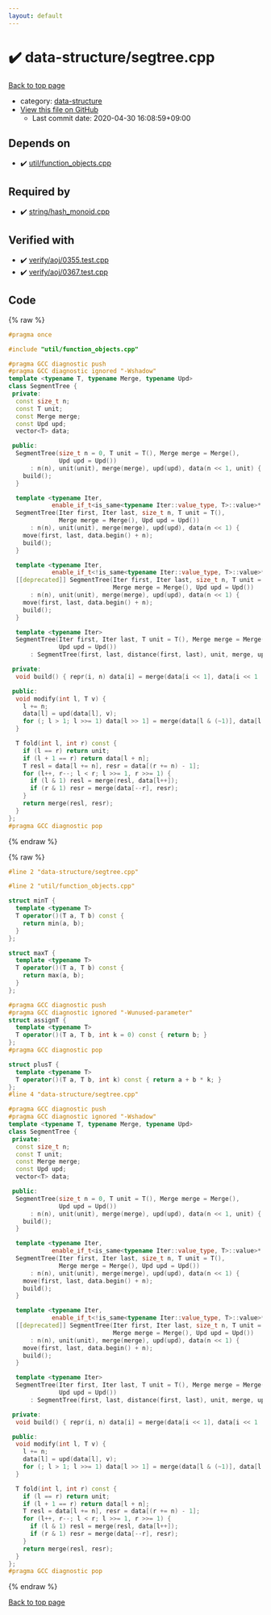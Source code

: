 ```yaml
---
layout: default
---
```


<!-- mathjax config similar to math.stackexchange -->
<script type="text/javascript" async
  src="https://cdnjs.cloudflare.com/ajax/libs/mathjax/2.7.5/MathJax.js?config=TeX-MML-AM_CHTML">
</script>
<script type="text/x-mathjax-config">
  MathJax.Hub.Config({
    TeX: { equationNumbers: { autoNumber: "AMS" }},
    tex2jax: {
      inlineMath: [ ['$','$'] ],
      processEscapes: true
    },
    "HTML-CSS": { matchFontHeight: false },
    displayAlign: "left",
    displayIndent: "2em"
  });
</script>

<script type="text/javascript" src="https://cdnjs.cloudflare.com/ajax/libs/jquery/3.4.1/jquery.min.js"></script>
<script src="https://cdn.jsdelivr.net/npm/jquery-balloon-js@1.1.2/jquery.balloon.min.js" integrity="sha256-ZEYs9VrgAeNuPvs15E39OsyOJaIkXEEt10fzxJ20+2I=" crossorigin="anonymous"></script>
<script type="text/javascript" src="../../assets/js/copy-button.js"></script>
<link rel="stylesheet" href="../../assets/css/copy-button.css" />


# :heavy_check_mark: data-structure/segtree.cpp

<a href="../../index.html">Back to top page</a>

* category: <a href="../../index.html#36397fe12f935090ad150c6ce0c258d4">data-structure</a>
* <a href="{{ site.github.repository_url }}/blob/master/data-structure/segtree.cpp">View this file on GitHub</a>
    - Last commit date: 2020-04-30 16:08:59+09:00




## Depends on

* :heavy_check_mark: <a href="../util/function_objects.cpp.html">util/function_objects.cpp</a>


## Required by

* :heavy_check_mark: <a href="../string/hash_monoid.cpp.html">string/hash_monoid.cpp</a>


## Verified with

* :heavy_check_mark: <a href="../../verify/verify/aoj/0355.test.cpp.html">verify/aoj/0355.test.cpp</a>
* :heavy_check_mark: <a href="../../verify/verify/aoj/0367.test.cpp.html">verify/aoj/0367.test.cpp</a>


## Code

<a id="unbundled"></a>
{% raw %}
```cpp
#pragma once

#include "util/function_objects.cpp"

#pragma GCC diagnostic push
#pragma GCC diagnostic ignored "-Wshadow"
template <typename T, typename Merge, typename Upd>
class SegmentTree {
 private:
  const size_t n;
  const T unit;
  const Merge merge;
  const Upd upd;
  vector<T> data;

 public:
  SegmentTree(size_t n = 0, T unit = T(), Merge merge = Merge(),
              Upd upd = Upd())
      : n(n), unit(unit), merge(merge), upd(upd), data(n << 1, unit) {
    build();
  }

  template <typename Iter,
            enable_if_t<is_same<typename Iter::value_type, T>::value>* = nullptr>
  SegmentTree(Iter first, Iter last, size_t n, T unit = T(),
              Merge merge = Merge(), Upd upd = Upd())
      : n(n), unit(unit), merge(merge), upd(upd), data(n << 1) {
    move(first, last, data.begin() + n);
    build();
  }

  template <typename Iter,
            enable_if_t<!is_same<typename Iter::value_type, T>::value>* = nullptr>
  [[deprecated]] SegmentTree(Iter first, Iter last, size_t n, T unit = T(),
                             Merge merge = Merge(), Upd upd = Upd())
      : n(n), unit(unit), merge(merge), upd(upd), data(n << 1) {
    move(first, last, data.begin() + n);
    build();
  }

  template <typename Iter>
  SegmentTree(Iter first, Iter last, T unit = T(), Merge merge = Merge(),
              Upd upd = Upd())
      : SegmentTree(first, last, distance(first, last), unit, merge, upd) {}

 private:
  void build() { repr(i, n) data[i] = merge(data[i << 1], data[i << 1 | 1]); }

 public:
  void modify(int l, T v) {
    l += n;
    data[l] = upd(data[l], v);
    for (; l > 1; l >>= 1) data[l >> 1] = merge(data[l & (~1)], data[l | 1]);
  }

  T fold(int l, int r) const {
    if (l == r) return unit;
    if (l + 1 == r) return data[l + n];
    T resl = data[l += n], resr = data[(r += n) - 1];
    for (l++, r--; l < r; l >>= 1, r >>= 1) {
      if (l & 1) resl = merge(resl, data[l++]);
      if (r & 1) resr = merge(data[--r], resr);
    }
    return merge(resl, resr);
  }
};
#pragma GCC diagnostic pop

```
{% endraw %}

<a id="bundled"></a>
{% raw %}
```cpp
#line 2 "data-structure/segtree.cpp"

#line 2 "util/function_objects.cpp"

struct minT {
  template <typename T>
  T operator()(T a, T b) const {
    return min(a, b);
  }
};

struct maxT {
  template <typename T>
  T operator()(T a, T b) const {
    return max(a, b);
  }
};

#pragma GCC diagnostic push
#pragma GCC diagnostic ignored "-Wunused-parameter"
struct assignT {
  template <typename T>
  T operator()(T a, T b, int k = 0) const { return b; }
};
#pragma GCC diagnostic pop

struct plusT {
  template <typename T>
  T operator()(T a, T b, int k) const { return a + b * k; }
};
#line 4 "data-structure/segtree.cpp"

#pragma GCC diagnostic push
#pragma GCC diagnostic ignored "-Wshadow"
template <typename T, typename Merge, typename Upd>
class SegmentTree {
 private:
  const size_t n;
  const T unit;
  const Merge merge;
  const Upd upd;
  vector<T> data;

 public:
  SegmentTree(size_t n = 0, T unit = T(), Merge merge = Merge(),
              Upd upd = Upd())
      : n(n), unit(unit), merge(merge), upd(upd), data(n << 1, unit) {
    build();
  }

  template <typename Iter,
            enable_if_t<is_same<typename Iter::value_type, T>::value>* = nullptr>
  SegmentTree(Iter first, Iter last, size_t n, T unit = T(),
              Merge merge = Merge(), Upd upd = Upd())
      : n(n), unit(unit), merge(merge), upd(upd), data(n << 1) {
    move(first, last, data.begin() + n);
    build();
  }

  template <typename Iter,
            enable_if_t<!is_same<typename Iter::value_type, T>::value>* = nullptr>
  [[deprecated]] SegmentTree(Iter first, Iter last, size_t n, T unit = T(),
                             Merge merge = Merge(), Upd upd = Upd())
      : n(n), unit(unit), merge(merge), upd(upd), data(n << 1) {
    move(first, last, data.begin() + n);
    build();
  }

  template <typename Iter>
  SegmentTree(Iter first, Iter last, T unit = T(), Merge merge = Merge(),
              Upd upd = Upd())
      : SegmentTree(first, last, distance(first, last), unit, merge, upd) {}

 private:
  void build() { repr(i, n) data[i] = merge(data[i << 1], data[i << 1 | 1]); }

 public:
  void modify(int l, T v) {
    l += n;
    data[l] = upd(data[l], v);
    for (; l > 1; l >>= 1) data[l >> 1] = merge(data[l & (~1)], data[l | 1]);
  }

  T fold(int l, int r) const {
    if (l == r) return unit;
    if (l + 1 == r) return data[l + n];
    T resl = data[l += n], resr = data[(r += n) - 1];
    for (l++, r--; l < r; l >>= 1, r >>= 1) {
      if (l & 1) resl = merge(resl, data[l++]);
      if (r & 1) resr = merge(data[--r], resr);
    }
    return merge(resl, resr);
  }
};
#pragma GCC diagnostic pop

```
{% endraw %}

<a href="../../index.html">Back to top page</a>

